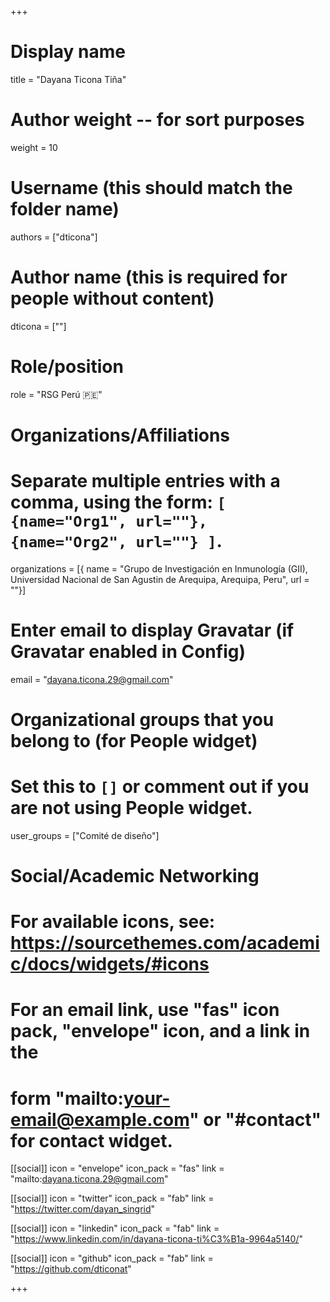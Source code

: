 +++
# Display name
title = "Dayana Ticona Tiña"

# Author weight -- for sort purposes
weight = 10

# Username (this should match the folder name)
authors = ["dticona"]

# Author name (this is required for people without content)
dticona = [""]

# Role/position
role = "RSG Perú :peru:"

# Organizations/Affiliations
#   Separate multiple entries with a comma, using the form: `[ {name="Org1", url=""}, {name="Org2", url=""} ]`.
organizations = [{ name = "Grupo de Investigación en Inmunología (GII), Universidad Nacional de San Agustin de Arequipa, Arequipa, Peru", url = ""}]

# Enter email to display Gravatar (if Gravatar enabled in Config)
email = "dayana.ticona.29@gmail.com"

# Organizational groups that you belong to (for People widget)
#   Set this to `[]` or comment out if you are not using People widget.
user_groups = ["Comité de diseño"]

# Social/Academic Networking
# For available icons, see: https://sourcethemes.com/academic/docs/widgets/#icons
#   For an email link, use "fas" icon pack, "envelope" icon, and a link in the
#   form "mailto:your-email@example.com" or "#contact" for contact widget.

[[social]]
  icon = "envelope"
  icon_pack = "fas"
  link = "mailto:dayana.ticona.29@gmail.com"

  [[social]]
  icon = "twitter"
  icon_pack = "fab"
  link = "https://twitter.com/dayan_singrid"

[[social]]
  icon = "linkedin"
  icon_pack = "fab"
  link = "https://www.linkedin.com/in/dayana-ticona-ti%C3%B1a-9964a5140/"

[[social]]
  icon = "github"
  icon_pack = "fab"
  link = "https://github.com/dticonat"

+++